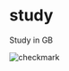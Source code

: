 # study
Study in GB

![checkmark](https://user-images.githubusercontent.com/64165454/80292336-be716700-875e-11ea-941b-585dfba995ca.png)
